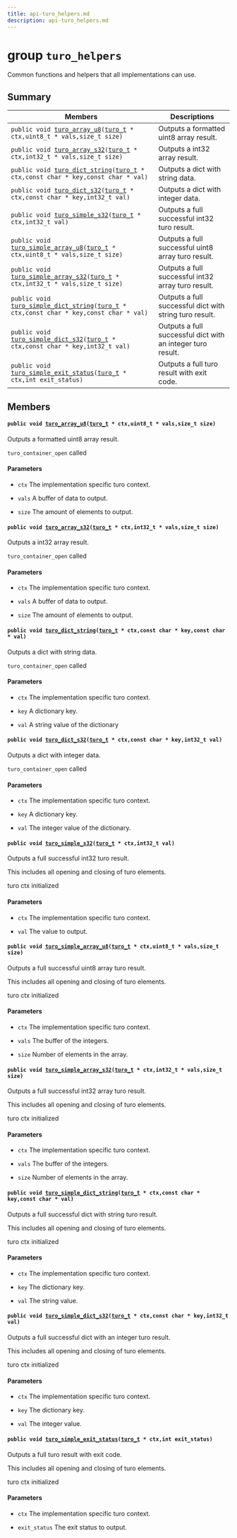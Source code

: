 ```yaml
---
title: api-turo_helpers.md
description: api-turo_helpers.md
---
```

# group `turo_helpers` 

Common functions and helpers that all implementations can use.

## Summary

 Members                        | Descriptions                                
--------------------------------|---------------------------------------------
`public void `[`turo_array_u8`](#group__turo__helpers_1ga04da4549285d01dff94608ac86ec949d)`(`[`turo_t`](./doc/starlight-docs/src/content/docs/apidoc/api-undefined.md#group__turo__API_1ga98db6a1bc1e6bf9b723f31c73bdf46b4)` * ctx,uint8_t * vals,size_t size)`            | Outputs a formatted uint8 array result.
`public void `[`turo_array_s32`](#group__turo__helpers_1ga032e6f9b77dab9b916e81d96a143a9f4)`(`[`turo_t`](./doc/starlight-docs/src/content/docs/apidoc/api-undefined.md#group__turo__API_1ga98db6a1bc1e6bf9b723f31c73bdf46b4)` * ctx,int32_t * vals,size_t size)`            | Outputs a int32 array result.
`public void `[`turo_dict_string`](#group__turo__helpers_1ga5e8f3aa081b9c63061e6bb7ab459c8ad)`(`[`turo_t`](./doc/starlight-docs/src/content/docs/apidoc/api-undefined.md#group__turo__API_1ga98db6a1bc1e6bf9b723f31c73bdf46b4)` * ctx,const char * key,const char * val)`            | Outputs a dict with string data.
`public void `[`turo_dict_s32`](#group__turo__helpers_1gaf7089c59c633cf465002a4000751675b)`(`[`turo_t`](./doc/starlight-docs/src/content/docs/apidoc/api-undefined.md#group__turo__API_1ga98db6a1bc1e6bf9b723f31c73bdf46b4)` * ctx,const char * key,int32_t val)`            | Outputs a dict with integer data.
`public void `[`turo_simple_s32`](#group__turo__helpers_1ga3f811232ef92201e4c1b62cea35fa56a)`(`[`turo_t`](./doc/starlight-docs/src/content/docs/apidoc/api-undefined.md#group__turo__API_1ga98db6a1bc1e6bf9b723f31c73bdf46b4)` * ctx,int32_t val)`            | Outputs a full successful int32 turo result.
`public void `[`turo_simple_array_u8`](#group__turo__helpers_1gaefaabdf54f06f46f33a7b5dbe89fabc7)`(`[`turo_t`](./doc/starlight-docs/src/content/docs/apidoc/api-undefined.md#group__turo__API_1ga98db6a1bc1e6bf9b723f31c73bdf46b4)` * ctx,uint8_t * vals,size_t size)`            | Outputs a full successful uint8 array turo result.
`public void `[`turo_simple_array_s32`](#group__turo__helpers_1gac082bcbcd84ffe0ff1ae28d12b29185c)`(`[`turo_t`](./doc/starlight-docs/src/content/docs/apidoc/api-undefined.md#group__turo__API_1ga98db6a1bc1e6bf9b723f31c73bdf46b4)` * ctx,int32_t * vals,size_t size)`            | Outputs a full successful int32 array turo result.
`public void `[`turo_simple_dict_string`](#group__turo__helpers_1ga585cb3e154dda787005b79c4fcb8c1df)`(`[`turo_t`](./doc/starlight-docs/src/content/docs/apidoc/api-undefined.md#group__turo__API_1ga98db6a1bc1e6bf9b723f31c73bdf46b4)` * ctx,const char * key,const char * val)`            | Outputs a full successful dict with string turo result.
`public void `[`turo_simple_dict_s32`](#group__turo__helpers_1gab2ad4d892e65ede672ad348ba6693ff2)`(`[`turo_t`](./doc/starlight-docs/src/content/docs/apidoc/api-undefined.md#group__turo__API_1ga98db6a1bc1e6bf9b723f31c73bdf46b4)` * ctx,const char * key,int32_t val)`            | Outputs a full successful dict with an integer turo result.
`public void `[`turo_simple_exit_status`](#group__turo__helpers_1ga4590c531d23536a406cca8a04e83ef69)`(`[`turo_t`](./doc/starlight-docs/src/content/docs/apidoc/api-undefined.md#group__turo__API_1ga98db6a1bc1e6bf9b723f31c73bdf46b4)` * ctx,int exit_status)`            | Outputs a full turo result with exit code.

## Members

#### `public void `[`turo_array_u8`](#group__turo__helpers_1ga04da4549285d01dff94608ac86ec949d)`(`[`turo_t`](./doc/starlight-docs/src/content/docs/apidoc/api-undefined.md#group__turo__API_1ga98db6a1bc1e6bf9b723f31c73bdf46b4)` * ctx,uint8_t * vals,size_t size)` 

Outputs a formatted uint8 array result.

`turo_container_open` called

#### Parameters
* `ctx` The implementation specific turo context. 

* `vals` A buffer of data to output. 

* `size` The amount of elements to output.

#### `public void `[`turo_array_s32`](#group__turo__helpers_1ga032e6f9b77dab9b916e81d96a143a9f4)`(`[`turo_t`](./doc/starlight-docs/src/content/docs/apidoc/api-undefined.md#group__turo__API_1ga98db6a1bc1e6bf9b723f31c73bdf46b4)` * ctx,int32_t * vals,size_t size)` 

Outputs a int32 array result.

`turo_container_open` called

#### Parameters
* `ctx` The implementation specific turo context. 

* `vals` A buffer of data to output. 

* `size` The amount of elements to output.

#### `public void `[`turo_dict_string`](#group__turo__helpers_1ga5e8f3aa081b9c63061e6bb7ab459c8ad)`(`[`turo_t`](./doc/starlight-docs/src/content/docs/apidoc/api-undefined.md#group__turo__API_1ga98db6a1bc1e6bf9b723f31c73bdf46b4)` * ctx,const char * key,const char * val)` 

Outputs a dict with string data.

`turo_container_open` called

#### Parameters
* `ctx` The implementation specific turo context. 

* `key` A dictionary key. 

* `val` A string value of the dictionary

#### `public void `[`turo_dict_s32`](#group__turo__helpers_1gaf7089c59c633cf465002a4000751675b)`(`[`turo_t`](./doc/starlight-docs/src/content/docs/apidoc/api-undefined.md#group__turo__API_1ga98db6a1bc1e6bf9b723f31c73bdf46b4)` * ctx,const char * key,int32_t val)` 

Outputs a dict with integer data.

`turo_container_open` called

#### Parameters
* `ctx` The implementation specific turo context. 

* `key` A dictionary key. 

* `val` The integer value of the dictionary.

#### `public void `[`turo_simple_s32`](#group__turo__helpers_1ga3f811232ef92201e4c1b62cea35fa56a)`(`[`turo_t`](./doc/starlight-docs/src/content/docs/apidoc/api-undefined.md#group__turo__API_1ga98db6a1bc1e6bf9b723f31c73bdf46b4)` * ctx,int32_t val)` 

Outputs a full successful int32 turo result.

This includes all opening and closing of turo elements.

turo ctx initialized

#### Parameters
* `ctx` The implementation specific turo context. 

* `val` The value to output.

#### `public void `[`turo_simple_array_u8`](#group__turo__helpers_1gaefaabdf54f06f46f33a7b5dbe89fabc7)`(`[`turo_t`](./doc/starlight-docs/src/content/docs/apidoc/api-undefined.md#group__turo__API_1ga98db6a1bc1e6bf9b723f31c73bdf46b4)` * ctx,uint8_t * vals,size_t size)` 

Outputs a full successful uint8 array turo result.

This includes all opening and closing of turo elements.

turo ctx initialized

#### Parameters
* `ctx` The implementation specific turo context. 

* `vals` The buffer of the integers. 

* `size` Number of elements in the array.

#### `public void `[`turo_simple_array_s32`](#group__turo__helpers_1gac082bcbcd84ffe0ff1ae28d12b29185c)`(`[`turo_t`](./doc/starlight-docs/src/content/docs/apidoc/api-undefined.md#group__turo__API_1ga98db6a1bc1e6bf9b723f31c73bdf46b4)` * ctx,int32_t * vals,size_t size)` 

Outputs a full successful int32 array turo result.

This includes all opening and closing of turo elements.

turo ctx initialized

#### Parameters
* `ctx` The implementation specific turo context. 

* `vals` The buffer of the integers. 

* `size` Number of elements in the array.

#### `public void `[`turo_simple_dict_string`](#group__turo__helpers_1ga585cb3e154dda787005b79c4fcb8c1df)`(`[`turo_t`](./doc/starlight-docs/src/content/docs/apidoc/api-undefined.md#group__turo__API_1ga98db6a1bc1e6bf9b723f31c73bdf46b4)` * ctx,const char * key,const char * val)` 

Outputs a full successful dict with string turo result.

This includes all opening and closing of turo elements.

turo ctx initialized

#### Parameters
* `ctx` The implementation specific turo context. 

* `key` The dictionary key. 

* `val` The string value.

#### `public void `[`turo_simple_dict_s32`](#group__turo__helpers_1gab2ad4d892e65ede672ad348ba6693ff2)`(`[`turo_t`](./doc/starlight-docs/src/content/docs/apidoc/api-undefined.md#group__turo__API_1ga98db6a1bc1e6bf9b723f31c73bdf46b4)` * ctx,const char * key,int32_t val)` 

Outputs a full successful dict with an integer turo result.

This includes all opening and closing of turo elements.

turo ctx initialized

#### Parameters
* `ctx` The implementation specific turo context. 

* `key` The dictionary key. 

* `val` The integer value.

#### `public void `[`turo_simple_exit_status`](#group__turo__helpers_1ga4590c531d23536a406cca8a04e83ef69)`(`[`turo_t`](./doc/starlight-docs/src/content/docs/apidoc/api-undefined.md#group__turo__API_1ga98db6a1bc1e6bf9b723f31c73bdf46b4)` * ctx,int exit_status)` 

Outputs a full turo result with exit code.

This includes all opening and closing of turo elements.

turo ctx initialized

#### Parameters
* `ctx` The implementation specific turo context. 

* `exit_status` The exit status to output.

